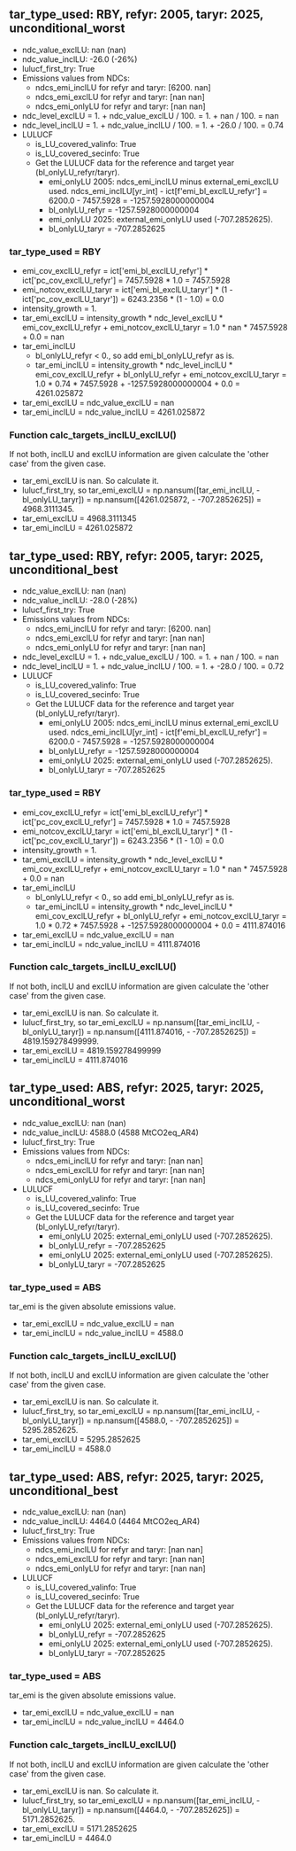 

## tar_type_used: RBY, refyr: 2005, taryr: 2025, unconditional_worst
- ndc_value_exclLU: nan (nan)
- ndc_value_inclLU: -26.0 (-26%)
- lulucf_first_try: True
- Emissions values from NDCs:
  - ndcs_emi_inclLU for refyr and taryr: [6200.   nan]
  - ndcs_emi_exclLU for refyr and taryr: [nan nan]
  - ndcs_emi_onlyLU for refyr and taryr: [nan nan]
- ndc_level_exclLU = 1. + ndc_value_exclLU / 100. = 1. + nan / 100. = nan
- ndc_level_inclLU = 1. + ndc_value_inclLU / 100. = 1. + -26.0 / 100. = 0.74
- LULUCF
  - is_LU_covered_valinfo: True
  - is_LU_covered_secinfo: True
  - Get the LULUCF data for the reference and target year (bl_onlyLU_refyr/taryr).
    - emi_onlyLU 2005: ndcs_emi_inclLU minus external_emi_exclLU used. ndcs_emi_inclLU[yr_int] - ict[f'emi_bl_exclLU_refyr'] = 6200.0 - 7457.5928 = -1257.5928000000004
    - bl_onlyLU_refyr = -1257.5928000000004
    - emi_onlyLU 2025: external_emi_onlyLU used (-707.2852625).
    - bl_onlyLU_taryr = -707.2852625
### tar_type_used = RBY
- emi_cov_exclLU_refyr = ict['emi_bl_exclLU_refyr'] * ict['pc_cov_exclLU_refyr'] = 7457.5928 * 1.0 = 7457.5928
- emi_notcov_exclLU_taryr = ict['emi_bl_exclLU_taryr'] * (1 - ict['pc_cov_exclLU_taryr']) = 6243.2356 * (1 - 1.0) = 0.0
- intensity_growth = 1.
- tar_emi_exclLU = intensity_growth * ndc_level_exclLU * emi_cov_exclLU_refyr + emi_notcov_exclLU_taryr = 1.0 * nan * 7457.5928 + 0.0 = nan
- tar_emi_inclLU
  - bl_onlyLU_refyr < 0., so add emi_bl_onlyLU_refyr as is.
  - tar_emi_inclLU = intensity_growth * ndc_level_inclLU * emi_cov_exclLU_refyr + bl_onlyLU_refyr + emi_notcov_exclLU_taryr = 1.0 * 0.74 * 7457.5928 + -1257.5928000000004 + 0.0 = 4261.025872
- tar_emi_exclLU = ndc_value_exclLU = nan
- tar_emi_inclLU = ndc_value_inclLU = 4261.025872
### Function calc_targets_inclLU_exclLU()
If not both, inclLU and exclLU information are given calculate the 'other case' from the given case.
- tar_emi_exclLU is nan. So calculate it.
- lulucf_first_try, so tar_emi_exclLU = np.nansum([tar_emi_inclLU, -bl_onlyLU_taryr]) = np.nansum([4261.025872, - -707.2852625]) = 4968.3111345.
- tar_emi_exclLU = 4968.3111345
- tar_emi_inclLU = 4261.025872

## tar_type_used: RBY, refyr: 2005, taryr: 2025, unconditional_best
- ndc_value_exclLU: nan (nan)
- ndc_value_inclLU: -28.0 (-28%)
- lulucf_first_try: True
- Emissions values from NDCs:
  - ndcs_emi_inclLU for refyr and taryr: [6200.   nan]
  - ndcs_emi_exclLU for refyr and taryr: [nan nan]
  - ndcs_emi_onlyLU for refyr and taryr: [nan nan]
- ndc_level_exclLU = 1. + ndc_value_exclLU / 100. = 1. + nan / 100. = nan
- ndc_level_inclLU = 1. + ndc_value_inclLU / 100. = 1. + -28.0 / 100. = 0.72
- LULUCF
  - is_LU_covered_valinfo: True
  - is_LU_covered_secinfo: True
  - Get the LULUCF data for the reference and target year (bl_onlyLU_refyr/taryr).
    - emi_onlyLU 2005: ndcs_emi_inclLU minus external_emi_exclLU used. ndcs_emi_inclLU[yr_int] - ict[f'emi_bl_exclLU_refyr'] = 6200.0 - 7457.5928 = -1257.5928000000004
    - bl_onlyLU_refyr = -1257.5928000000004
    - emi_onlyLU 2025: external_emi_onlyLU used (-707.2852625).
    - bl_onlyLU_taryr = -707.2852625
### tar_type_used = RBY
- emi_cov_exclLU_refyr = ict['emi_bl_exclLU_refyr'] * ict['pc_cov_exclLU_refyr'] = 7457.5928 * 1.0 = 7457.5928
- emi_notcov_exclLU_taryr = ict['emi_bl_exclLU_taryr'] * (1 - ict['pc_cov_exclLU_taryr']) = 6243.2356 * (1 - 1.0) = 0.0
- intensity_growth = 1.
- tar_emi_exclLU = intensity_growth * ndc_level_exclLU * emi_cov_exclLU_refyr + emi_notcov_exclLU_taryr = 1.0 * nan * 7457.5928 + 0.0 = nan
- tar_emi_inclLU
  - bl_onlyLU_refyr < 0., so add emi_bl_onlyLU_refyr as is.
  - tar_emi_inclLU = intensity_growth * ndc_level_inclLU * emi_cov_exclLU_refyr + bl_onlyLU_refyr + emi_notcov_exclLU_taryr = 1.0 * 0.72 * 7457.5928 + -1257.5928000000004 + 0.0 = 4111.874016
- tar_emi_exclLU = ndc_value_exclLU = nan
- tar_emi_inclLU = ndc_value_inclLU = 4111.874016
### Function calc_targets_inclLU_exclLU()
If not both, inclLU and exclLU information are given calculate the 'other case' from the given case.
- tar_emi_exclLU is nan. So calculate it.
- lulucf_first_try, so tar_emi_exclLU = np.nansum([tar_emi_inclLU, -bl_onlyLU_taryr]) = np.nansum([4111.874016, - -707.2852625]) = 4819.159278499999.
- tar_emi_exclLU = 4819.159278499999
- tar_emi_inclLU = 4111.874016

## tar_type_used: ABS, refyr: 2025, taryr: 2025, unconditional_worst
- ndc_value_exclLU: nan (nan)
- ndc_value_inclLU: 4588.0 (4588 MtCO2eq_AR4)
- lulucf_first_try: True
- Emissions values from NDCs:
  - ndcs_emi_inclLU for refyr and taryr: [nan nan]
  - ndcs_emi_exclLU for refyr and taryr: [nan nan]
  - ndcs_emi_onlyLU for refyr and taryr: [nan nan]
- LULUCF
  - is_LU_covered_valinfo: True
  - is_LU_covered_secinfo: True
  - Get the LULUCF data for the reference and target year (bl_onlyLU_refyr/taryr).
    - emi_onlyLU 2025: external_emi_onlyLU used (-707.2852625).
    - bl_onlyLU_refyr = -707.2852625
    - emi_onlyLU 2025: external_emi_onlyLU used (-707.2852625).
    - bl_onlyLU_taryr = -707.2852625
### tar_type_used = ABS
tar_emi is the given absolute emissions value.
- tar_emi_exclLU = ndc_value_exclLU = nan
- tar_emi_inclLU = ndc_value_inclLU = 4588.0
### Function calc_targets_inclLU_exclLU()
If not both, inclLU and exclLU information are given calculate the 'other case' from the given case.
- tar_emi_exclLU is nan. So calculate it.
- lulucf_first_try, so tar_emi_exclLU = np.nansum([tar_emi_inclLU, -bl_onlyLU_taryr]) = np.nansum([4588.0, - -707.2852625]) = 5295.2852625.
- tar_emi_exclLU = 5295.2852625
- tar_emi_inclLU = 4588.0

## tar_type_used: ABS, refyr: 2025, taryr: 2025, unconditional_best
- ndc_value_exclLU: nan (nan)
- ndc_value_inclLU: 4464.0 (4464 MtCO2eq_AR4)
- lulucf_first_try: True
- Emissions values from NDCs:
  - ndcs_emi_inclLU for refyr and taryr: [nan nan]
  - ndcs_emi_exclLU for refyr and taryr: [nan nan]
  - ndcs_emi_onlyLU for refyr and taryr: [nan nan]
- LULUCF
  - is_LU_covered_valinfo: True
  - is_LU_covered_secinfo: True
  - Get the LULUCF data for the reference and target year (bl_onlyLU_refyr/taryr).
    - emi_onlyLU 2025: external_emi_onlyLU used (-707.2852625).
    - bl_onlyLU_refyr = -707.2852625
    - emi_onlyLU 2025: external_emi_onlyLU used (-707.2852625).
    - bl_onlyLU_taryr = -707.2852625
### tar_type_used = ABS
tar_emi is the given absolute emissions value.
- tar_emi_exclLU = ndc_value_exclLU = nan
- tar_emi_inclLU = ndc_value_inclLU = 4464.0
### Function calc_targets_inclLU_exclLU()
If not both, inclLU and exclLU information are given calculate the 'other case' from the given case.
- tar_emi_exclLU is nan. So calculate it.
- lulucf_first_try, so tar_emi_exclLU = np.nansum([tar_emi_inclLU, -bl_onlyLU_taryr]) = np.nansum([4464.0, - -707.2852625]) = 5171.2852625.
- tar_emi_exclLU = 5171.2852625
- tar_emi_inclLU = 4464.0
